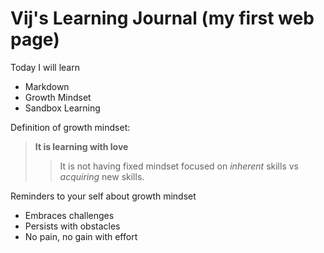 # Vij's Learning Journal (my first web page)

Today I will learn
- Markdown
- Growth Mindset
- Sandbox Learning

Definition of growth mindset:
> **It is learning with love**
>> It is not having fixed mindset focused on *inherent* skills vs *acquiring* new skills.

Reminders to your self about growth mindset
- Embraces challenges
- Persists with obstacles
- No pain, no gain with effort
